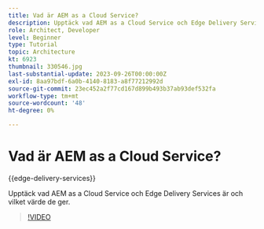 ```yaml
---
title: Vad är AEM as a Cloud Service?
description: Upptäck vad AEM as a Cloud Service och Edge Delivery Services är och vilket värde de ger.
role: Architect, Developer
level: Beginner
type: Tutorial
topic: Architecture
kt: 6923
thumbnail: 330546.jpg
last-substantial-update: 2023-09-26T00:00:00Z
exl-id: 8aa97bdf-6a0b-4140-8183-a8f77212992d
source-git-commit: 23ec452a2f77cd167d899b493b37ab93def532fa
workflow-type: tm+mt
source-wordcount: '48'
ht-degree: 0%

---
```


# Vad är AEM as a Cloud Service?

{{edge-delivery-services}}

Upptäck vad AEM as a Cloud Service och Edge Delivery Services är och vilket värde de ger.

>[!VIDEO](https://video.tv.adobe.com/v/330546?quality=12&learn=on)

